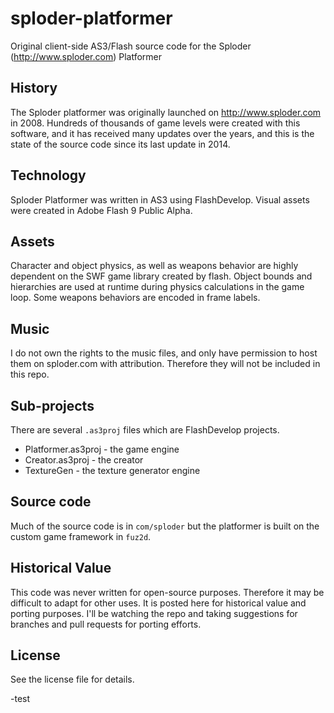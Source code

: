 # sploder-platformer

Original client-side AS3/Flash source code for the Sploder (http://www.sploder.com) Platformer

## History

The Sploder platformer was originally launched on http://www.sploder.com in 2008. Hundreds of thousands of game levels were created with this software, and it has received many updates over the years, and this is the state of the source code since its last update in 2014.

## Technology

Sploder Platformer was written in AS3 using FlashDevelop. Visual assets were created in Adobe Flash 9 Public Alpha.

## Assets

Character and object physics, as well as weapons behavior are highly dependent on the SWF game library created by flash. Object bounds and hierarchies are used at runtime during physics calculations in the game loop. Some weapons behaviors are encoded in frame labels.

## Music

I do not own the rights to the music files, and only have permission to host them on sploder.com with attribution. Therefore they will not be included in this repo.

## Sub-projects

There are several `.as3proj` files which are FlashDevelop projects.

- Platformer.as3proj - the game engine
- Creator.as3proj - the creator
- TextureGen - the texture generator engine

## Source code

Much of the source code is in `com/sploder` but the platformer is built on the custom game framework in `fuz2d`.

## Historical Value

This code was never written for open-source purposes. Therefore it may be difficult to adapt for other uses. It is posted here for historical value and porting purposes. I'll be watching the repo and taking suggestions for branches and pull requests for porting efforts.

## License

See the license file for details.

-test